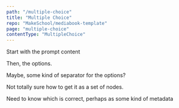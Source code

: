 ```yaml
---
path: "/multiple-choice"
title: "Multiple Choice"
repo: "MakeSchool/mediabook-template"
page: "multiple-choice"
contentType: "MultipleChoice"
---
```


Start with the prompt content

Then, the options.

Maybe, some kind of separator for the options?

Not totally sure how to get it as a set of nodes.

Need to know which is correct, perhaps as some kind of metadata

